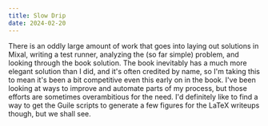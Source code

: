 ```yaml
---
title: Slow Drip
date: 2024-02-20
---
```

There is an oddly large amount of work that goes into laying out solutions in Mixal, writing a test runner, analyzing the (so far simple) problem, and looking through the book solution.  The book inevitably has a much more elegant solution than I did, and it's often credited by name, so I'm taking this to mean it's been a bit competitive even this early on in the book.  I've been looking at ways to improve and automate parts of my process, but those efforts are sometimes overambitious for the need.  I'd definitely like to find a way to get the Guile scripts to generate a few figures for the LaTeX writeups though, but we shall see.